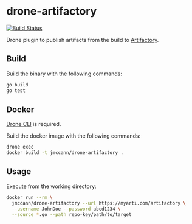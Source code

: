# drone-artifactory

[![Build Status](http://beta.drone.io/api/badges/jmccann/drone-artifactory/status.svg)](http://beta.drone.io/jmccann/drone-artifactory)

Drone plugin to publish artifacts from the build to [Artifactory](https://www.jfrog.com/artifactory/).

## Build

Build the binary with the following commands:

```sh
go build
go test
```

## Docker

[Drone CLI](http://docs.drone.io/cli-installation/) is required.

Build the docker image with the following commands:

```sh
drone exec
docker build -t jmccann/drone-artifactory .
```

## Usage

Execute from the working directory:

```sh
docker run --rm \
  jmccann/drone-artifactory --url https://myarti.com/artifactory \
  --username JohnDoe --password abcd1234 \
  --source *.go --path repo-key/path/to/target
```
